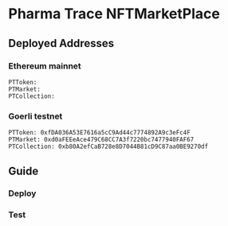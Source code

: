 # Pharma Trace NFTMarketPlace

## Deployed Addresses

### Ethereum mainnet

```
PTToken:
PTMarket:
PTCollection:
```

### Goerli testnet

```
PTToken: 0xfDA036A53E7616a5cC9Ad44c7774892A9c3eFc4F
PTMarket: 0xd0aFEEeAce479C68CC7A3f7220bc7477940FAF67
PTCollection: 0xb80A2efCaB728e8D7044B81cD9C87aa0BE9270df
```

## Guide

### Deploy

### Test

